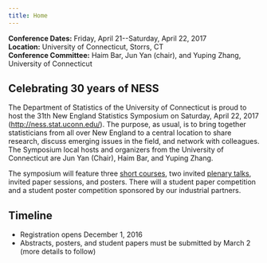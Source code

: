 ```yaml
---
title: Home
---
```


**Conference Dates:** Friday, April 21--Saturday, April 22, 2017<br />
**Location:** University of Connecticut, Storrs, CT<br />
**Conference Committee:** Haim Bar, Jun Yan (chair), and Yuping Zhang,
University of Connecticut

## Celebrating 30 years of NESS

The Department of Statistics of the University of Connecticut is proud
to host the 31th New England Statistics Symposium on Saturday, April
22, 2017 (http://ness.stat.uconn.edu/). The purpose, as usual, is to
bring together statisticians from all over New England to a central
location to share research, discuss emerging issues in the field, and
network with colleagues. The Symposium local hosts and organizers from
the University of Connecticut are Jun Yan (Chair), Haim Bar, and
Yuping Zhang.

The symposium will feature three [short courses](short-courses), two
invited [plenary talks](keynote-speakers), invited paper sessions, and
posters. There will a student paper competition and a student poster
competition sponsored by our industrial partners.

## Timeline

* Registration opens December 1, 2016
* Abstracts, posters, and student papers must be submitted by March 2
  (more details to follow)

